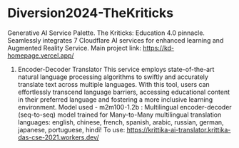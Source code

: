 # Diversion2024-TheKriticks
Generative AI Service Palette. The Kriticks: Education 4.0 pinnacle. Seamlessly integrates 7 Cloudflare AI services for enhanced learning and Augmented Reality Service. 
Main project link: https://kd-homepage.vercel.app/
1. Encoder-Decoder Translator
This service employs state-of-the-art natural language processing algorithms to swiftly and accurately translate text across multiple languages. With this tool, users can effortlessly transcend language barriers, accessing educational content in their preferred language and fostering a more inclusive learning environment.
Model used - m2m100-1.2b : Multilingual encoder-decoder (seq-to-seq) model trained for Many-to-Many multilingual translation languages: english, chinese, french, spanish, arabic, russian, german, japanese, portuguese, hindi!
To use: https://krittika-ai-translator.krittika-das-cse-2021.workers.dev/
